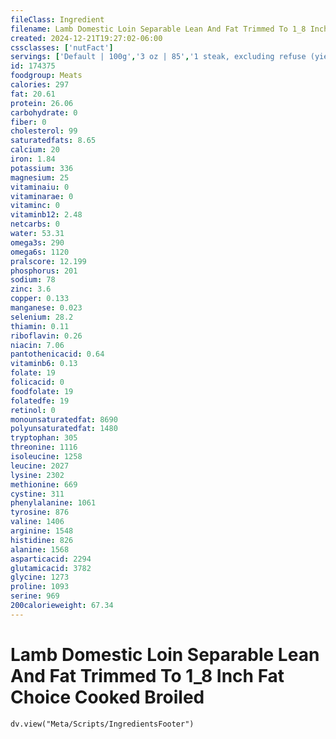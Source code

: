 ```yaml
---
fileClass: Ingredient
filename: Lamb Domestic Loin Separable Lean And Fat Trimmed To 1_8 Inch Fat Choice Cooked Broiled
created: 2024-12-21T19:27:02-06:00
cssclasses: ['nutFact']
servings: ['Default | 100g','3 oz | 85','1 steak, excluding refuse (yield from 1 raw steak, with refuse, weighing 102 g) | 53']
id: 174375
foodgroup: Meats
calories: 297
fat: 20.61
protein: 26.06
carbohydrate: 0
fiber: 0
cholesterol: 99
saturatedfats: 8.65
calcium: 20
iron: 1.84
potassium: 336
magnesium: 25
vitaminaiu: 0
vitaminarae: 0
vitaminc: 0
vitaminb12: 2.48
netcarbs: 0
water: 53.31
omega3s: 290
omega6s: 1120
pralscore: 12.199
phosphorus: 201
sodium: 78
zinc: 3.6
copper: 0.133
manganese: 0.023
selenium: 28.2
thiamin: 0.11
riboflavin: 0.26
niacin: 7.06
pantothenicacid: 0.64
vitaminb6: 0.13
folate: 19
folicacid: 0
foodfolate: 19
folatedfe: 19
retinol: 0
monounsaturatedfat: 8690
polyunsaturatedfat: 1480
tryptophan: 305
threonine: 1116
isoleucine: 1258
leucine: 2027
lysine: 2302
methionine: 669
cystine: 311
phenylalanine: 1061
tyrosine: 876
valine: 1406
arginine: 1548
histidine: 826
alanine: 1568
asparticacid: 2294
glutamicacid: 3782
glycine: 1273
proline: 1093
serine: 969
200calorieweight: 67.34
---
```


# Lamb Domestic Loin Separable Lean And Fat Trimmed To 1_8 Inch Fat Choice Cooked Broiled

```dataviewjs
dv.view("Meta/Scripts/IngredientsFooter")
```